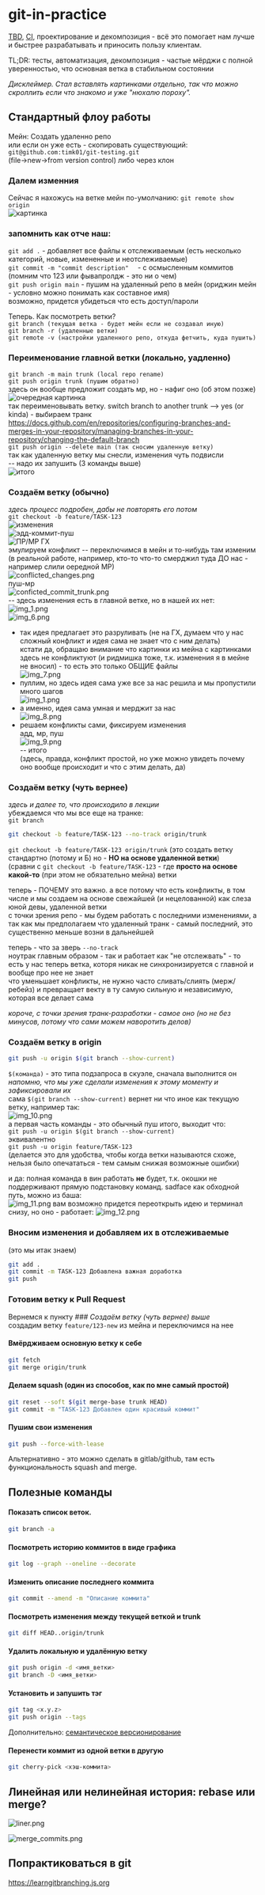 # git-in-practice

[TBD](https://trunkbaseddevelopment.com/#one-line-summary), [CI](https://martinfowler.com/articles/continuousIntegration.html), проектирование и декомпозиция - всё это помогает нам лучше и быстрее разрабатывать и приносить пользу клиентам.

TL;DR: тесты, автоматизация, декомпозиция - частые мёрджи с полной уверенностью, что основная ветка в стабильном состоянии

_Дисклеймер. Стал вставлять картинками отдельно, так что можно скроллить если что знакомо и уже "нюхалю пороху"._  

## Стандартный флоу работы

Мейн:
Создать удаленно репо   
или если он уже есть - скопировать существующий:  
`git@github.com:timk01/git-testing.git`  
(file->new->from version control)
либо через клон

### Далем изменния

Сейчас я нахожусь на ветке мейн по-умолчанию:
`git remote show origin `  
![картинка](src/images/img.png)

### запомнить как отче наш:

`git add .` - добавляет все файлы к отслеживаемым (есть несколько категорий, новые, измененные и неотслеживаемые)    
`git commit -m "commit description"  ` - с осмысленным коммитов (помним что 123 или фывапролдж - это ни о чем)  
`git push origin main` - пушим на удаленный репо в мейн (ориджин мейн - условно можно понимать как составное имя)  
возможно, придется убидеться что есть доступ/пароли  

Теперь. Как посмотреть ветки?  
`git branch (текущая ветка - будет мейн если не создавал иную)`  
`git branch -r (удаленные ветки) `     
`git remote -v (настройки удаленного репо, откуда фетчить, куда пушить)`      

### Переименование главной ветки (локально, уадленно)
`git branch -m main trunk (local repo rename)`  
`git push origin trunk (пушим обратно)`  
здесь он вообще предложит создать мр, но - нафиг оно (об этом позже)  
![очередная картинка](src/images/img_1.png)  
так переименовывать ветку. switch branch to another trunk --> yes (or kinda) - выбираем транк  
https://docs.github.com/en/repositories/configuring-branches-and-merges-in-your-repository/managing-branches-in-your-repository/changing-the-default-branch  
`git push origin --delete main (так сносим удаленную ветку)`  
так как удаленную ветку мы снесли, изменения чуть подвисли  
-- надо их запушить  (3 команды выше)  
![итого](src/images/img_2.png)

### Создаём ветку (обычно)
_здесь процесс подробен, дабы не повторять его потом_  
`git checkout -b feature/TASK-123`  
![изменения](src/images/img_3.png)  
![эдд-коммит-пуш](src/images/img_4.png)  
![ПР/МР ГХ](src/images/img_5.png)  
эмулируем конфликт -- переключимся в мейн и то-нибудь там изменим (в реальной работе, например, кто-то что-то смерджил туда ДО нас - например слили оередной МР)  
![conflicted_changes.png](src%2Fimages%2Fconflicted_changes.png)  
пуш-мр  
![conficted_commit_trunk.png](src%2Fimages%2Fconficted_commit_trunk.png)  
-- здесь изменения есть в главной ветке, но в нашей их нет:  
![img_1.png](src/images/conflict_in_MR.png)    
![img_6.png](src%2Fimages%2Fimg_6.png)    
- так идея предлагает это разруливать (не на ГХ, думаем что у нас сложный конфликт и идея сама не знает что с ним делать)  
кстати да, обращаю внимание что картинки из мейна с картинками здесь не конфликтуют (и ридмишка тоже, т.к. изменения я в мейне не вносил) - то есть это только ОБЩИЕ файлы  
![img_7.png](src%2Fimages%2Fimg_7.png)  
- пуллим, но здесь идея сама уже все за нас решила и мы пропустили много шагов  
![img_1.png](img_1.png)  
- а именно, идея сама умная и мерджит за нас  
![img_8.png](src%2Fimages%2Fimg_8.png)  
- решаем конфликты сами, фиксируем изменения    
адд, мр, пуш  
![img_9.png](src%2Fimages%2Fimg_9.png)   
-- итого    
(здесь, правда, конфликт простой, но уже можно увидеть почему оно вообще происходит и что с этим делать, да)  

### Создаём ветку (чуть вернее)
_здесь и далее то, что происходило в лекции_   
убеждаемся что мы все еще на транке:  
`git branch`
```bash
git checkout -b feature/TASK-123 --no-track origin/trunk
```
`git checkout -b feature/TASK-123 origin/trunk` 
(это создать ветку стандартно (потому и Б) но - **НО на основе удаленной ветки**)  
(сравни с `git checkout -b feature/TASK-123` - где **просто на основе какой-то** (при этом не обязательно мейна) ветки

теперь - ПОЧЕМУ это важно. а все потому что есть конфликты, в том числе и мы создаем на основе свежайшей (и нецелованной) как слеза юной девы, удаленной ветки  
с точки зрения репо - мы будем работать с последними изменениями, а так как мы предполагаем что удаленный транк - самый последний, это существенно меньше возни в дальнейшей  

теперь - что за зверь `--no-track`  
ноутрак главным образом - так и работает как "не отслежвать" - то есть у нас теперь ветка, которя никак не синхронизируется с главной и вообще про нее не знает  
что уменьшает конфликты, не нужно часто сливать/слиять (мерж/ребейз) и превращает векту в ту самую сильную и независимую, которая все делает сама

_короче, с точки зрения транк-разработки - самое оно (но не без минусов, потому что сами можем наворотить делов)_  

### Создаём ветку в origin  
```bash
git push -u origin $(git branch --show-current)
```
`$(команда)` - это типа подзапроса в скуэле, сначала выполнится он  
_напомню, что мы уже сделали изменения к этому моменту и зафиксировали их_  
сама `$(git branch --show-current)` вернет ни что иное как текущую ветку, например так:  
![img_10.png](src%2Fimages%2Fimg_10.png)  
а первая часть команды - это обычный пуш
итого, выходит что:  
`git push -u origin $(git branch --show-current)`  
эквивалентно  
`git push -u origin feature/TASK-123`  
(делается это для удобства, чтобы когда ветки называются схоже, нельзя было опечататься - тем самым снижая возможные ошибки)  

и да: полная команда в вин работать **не** будет, т.к. окошки не поддерживают прямую подстановку команд. sadface
как обходной путь, можно из баша:  
![img_11.png](src%2Fimages%2Fimg_11.png)
вам возможно придется переоткрыть идею и терминал снизу, но оно - работает:
![img_12.png](src%2Fimages%2Fimg_12.png)

### Вносим изменения и добавляем их в отслеживаемые  
(это мы итак знаем)  
```bash
git add .
git commit -m TASK-123 Добавлена важная доработка
git push
```

### Готовим ветку к Pull Request
Вернемся к пункту _### Создаём ветку (чуть вернее) выше_  
создадим ветку `feature/123-new` из мейна и переключимся на нее


#### Вмёрдживаем основную ветку к себе

```bash
git fetch
git merge origin/trunk
```

#### Делаем squash (один из способов, как по мне самый простой)  
```bash
git reset --soft $(git merge-base trunk HEAD)
git commit -m "TASK-123 Добавлен один красивый коммит"
```

#### Пушим свои изменения  
```bash
git push --force-with-lease
```
Альтернативно - это можно сделать в gitlab/github, там есть функциональность squash and merge.  

## Полезные команды

#### Показать список веток.
```bash
git branch -a
```

#### Посмотреть историю коммитов в виде графика
```bash
git log --graph --oneline --decorate
```

#### Изменить описание последнего коммита
```bash
git commit --amend -m "Описание коммита"
```

#### Посмотреть изменения между текущей веткой и trunk
```bash
git diff HEAD..origin/trunk
```

#### Удалить локальную и удалённую ветку
```bash
git push origin -d <имя_ветки>
git branch -D <имя_ветки>
```

#### Установить и запушить тэг
```bash
git tag <x.y.z>
git push origin --tags
```
Дополнительно: [семантическое версионирование](https://semver.org/lang/ru/)

#### Перенести коммит из одной ветки в другую
```bash
git cherry-pick <хэш-коммита>
```

## Линейная или нелинейная история: rebase или merge?

![liner.png](linear.png)

![merge_commits.png](merge_commits.png)

## Попрактиковаться в git

https://learngitbranching.js.org